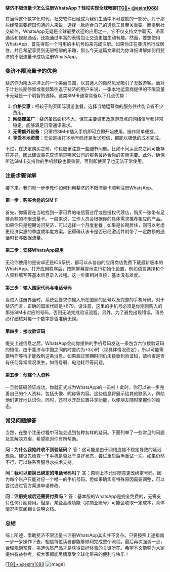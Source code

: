 **斐济不限流量卡怎么注册WhatsApp？轻松实现全球畅聊[[TG💪+ @esim1088](https://t.me/s/esim1088)]**

在当今这个数字化时代，社交软件已经成为我们生活中不可或缺的一部分。对于那些经常需要跨国沟通的人来说，选择一款适合自己的通信工具至关重要。而提到社交软件，WhatsApp无疑是全球最受欢迎的应用之一。它不仅支持文字聊天、语音通话和视频通话，还能通过丰富的表情包让交流更加生动有趣。然而，要想使用WhatsApp，首先得有一个可用的手机号码来完成注册。如果你正在斐济旅行或居住，并且希望享受到无限畅聊的乐趣，那么今天这篇文章就为你详细讲解如何用斐济的不限流量卡成功注册WhatsApp。

### 斐济不限流量卡的优势

斐济作为南太平洋上的一个美丽岛国，以其迷人的自然风光吸引了无数游客。而对于计划长期停留或者频繁往返于斐济的用户来说，一张本地运营商提供的不限流量卡无疑是一个明智的选择。这类SIM卡通常具备以下几点优势：

1. **价格实惠**：相较于购买国际漫游套餐，选择当地运营商的服务往往能节省不少费用。
2. **网络覆盖广**：斐济虽然面积不大，但其主要城市及旅游景点的网络信号都非常稳定，能够满足日常通讯需求。
3. **无需额外设备**：只需将SIM卡插入手机即可立即开始使用，操作简单便捷。
4. **享受本地资费**：无论是拨打本地号码还是发送短信，都能以极低的成本完成。

不过，在决定购买之前，你也应该注意一些细节问题。比如不同运营商之间可能存在差异，因此建议事先查询清楚哪家公司的服务最适合你的实际需要。此外，确保所选SIM卡支持你的手机频段也很重要，否则即使买了也无法正常使用。

### 注册步骤详解

接下来，我们就一步步教你如何利用斐济的不限流量卡顺利注册WhatsApp。

#### 第一步：购买合适的SIM卡

首先，你需要在当地找到一家可靠的电信营业厅或是授权代理店，购买一张带有足够余额的不限流量卡。一般来说，工作人员会根据你的具体需求推荐相应的产品。如果你只是短期访问斐济，可以选择一个月度套餐；如果是长期居住，则可以考虑更经济实惠的季度或年度方案。记得确认该卡是否已经激活并附带了一定数额的通话时长与数据流量。

#### 第二步：安装WhatsApp应用

无论你使用的是安卓还是iOS系统，都可以从各自的应用商店免费下载最新版本的WhatsApp。打开应用程序后，按照屏幕提示进行初始化设置，例如语言选择和个人资料填写等基本信息录入过程。这一步骤相对直接，基本没有难度。

#### 第三步：输入国家代码与电话号码

当进入注册界面时，系统会要求你输入所在国家的区号以及完整的手机号码。对于斐济而言，正确的国家代码是+679。请注意，这里的手机号必须是你刚刚购入的那张SIM卡对应的号码，否则无法完成验证流程。另外，为了避免出现错误，请务必仔细核对每一个数字是否准确无误。

#### 第四步：接收验证码

提交上述信息之后，WhatsApp会向你提供的手机号码发送一条包含六位数验证码的短信。由于斐济与中国之间的时差约为+3小时（视具体情况而定），所以可能需要稍作等待才能收到这条消息。如果超过预期时间仍未接收到验证码，请检查是否有任何异常情况发生，如信号弱、电池耗尽等问题。

#### 第五步：创建个人资料

一旦验证码验证成功，你就正式成为WhatsApp的一员啦！此时，你可以进一步完善自己的个人资料，包括头像、昵称等内容。这些信息将展示给其他联系人，帮助他们更好地认识你。同时，还可以开启位置共享功能，以便朋友随时掌握你的动态。

### 常见问题解答

当然，在整个注册过程中可能会遇到各种各样的疑问。下面列举了一些常见的问题及其解决方案，希望能对你有所帮助。

**问：为什么我始终收不到验证码？**
答：这可能是由于网络连接不稳定导致的延迟现象。建议先检查一下手机是否处于良好状态，尝试重启后再重试一次。如果仍然不行，可以联系客服寻求技术支持。

**问：我可以更换已绑定的电话号码吗？**
答：原则上不允许随意更改绑定号码，因为每个账户只能对应一个唯一的手机号码。但如果确实有特殊原因需要调整，可以尝试通过官方渠道申请修改。

**问：注册完成后还需要付费吗？**
答：基本版的WhatsApp是完全免费的，无需支付任何订阅费用。但是，某些高级功能（如商业账号）可能会收取一定成本，具体情况需查阅相关说明文档。

### 总结

综上所述，借助斐济不限流量卡注册WhatsApp其实并不复杂。只要按照上述指南一步一步操作下去，相信每位读者都能够顺利完成整个流程。最后再次强调一点，合理规划预算、挑选优质产品才是获得良好体验的关键所在。希望本文能够为大家提供有益参考，祝大家都能尽情享受全球化带来的便利与快乐！

[[TG💪+ @esim1088](https://t.me/s/esim1088) ![Image](https://i.postimg.cc/4NQfJmqS/Snipaste-2025-05-13-00-14-12.png)]